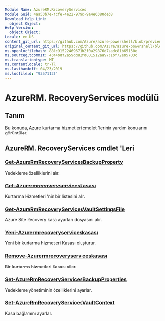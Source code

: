 ```yaml
---
Module Name: AzureRM.RecoveryServices
Module Guid: 4aa53b7e-fcfe-4e22-979c-9a4e6380de58
Download Help Link:
  object Object: 
Help Version:
  object Object: 
Locale: en-US
content_git_url: https://github.com/Azure/azure-powershell/blob/preview/src/ResourceManager/RecoveryServices/Commands.RecoveryServices/help/AzureRM.RecoveryServices.md
original_content_git_url: https://github.com/Azure/azure-powershell/blob/preview/src/ResourceManager/RecoveryServices/Commands.RecoveryServices/help/AzureRM.RecoveryServices.md
ms.openlocfilehash: 880c91522469671b2f0a29876d7aadc81b65130e
ms.sourcegitcommit: 43f4bdf2a59dd82fd881512aa9761bf72eb5703c
ms.translationtype: MT
ms.contentlocale: tr-TR
ms.lasthandoff: 04/23/2019
ms.locfileid: "93571126"
---
```

# AzureRM. RecoveryServices modülü
## Tanım
Bu konuda, Azure kurtarma hizmetleri cmdlet 'lerinin yardım konularını görüntüler.

## AzureRM. RecoveryServices cmdlet 'Leri
### [Get-AzureRmRecoveryServicesBackupProperty](Get-AzureRmRecoveryServicesBackupProperty.md)
Yedekleme özelliklerini alır.

### [Get-Azurermrecoveryserviceskasası](Get-AzureRmRecoveryServicesVault.md)
Kurtarma Hizmetleri 'nin bir listesini alır.

### [Get-AzureRmRecoveryServicesVaultSettingsFile](Get-AzureRmRecoveryServicesVaultSettingsFile.md)
Azure Site Recovery kasa ayarları dosyasını alır.

### [Yeni-Azurermrecoveryserviceskasası](New-AzureRmRecoveryServicesVault.md)
Yeni bir kurtarma hizmetleri Kasası oluşturur.

### [Remove-Azurermrecoveryserviceskasası](Remove-AzureRmRecoveryServicesVault.md)
Bir kurtarma hizmetleri Kasası siler.

### [Set-AzureRmRecoveryServicesBackupProperties](Set-AzureRmRecoveryServicesBackupProperties.md)
Yedekleme yönetiminin özelliklerini ayarlar.

### [Set-AzureRmRecoveryServicesVaultContext](Set-AzureRmRecoveryServicesVaultContext.md)
Kasa bağlamını ayarlar.

